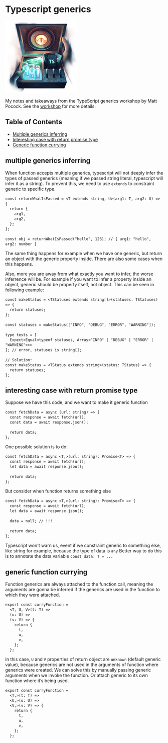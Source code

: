 # Typescript generics

![TypeScript generics](./assets/typescript-generics.png)

My notes and takeaways from the TypeScript generics workshop by Matt Pocock. See the [workshop](https://www.totaltypescript.com/workshops/typescript-generics) for more details.

## Table of Contents

- [Multiple generics inferring](#multiple-generics-inferring)
- [Interesting case with return promise type](#interesting-case-with-return-promise-type)
- [Generic function currying](#generic-function-currying)

## multiple generics inferring

When function accepts multiple generics, typescript will not deeply infer the types of passed generics (meaning if we passed string literal, typescript will infer it as a string). To prevent this, we need to use `extends` to constraint generic to specific type.

```tsx
const returnWhatIsPassed = <T extends string, U>(arg1: T, arg2: U) => {
  return {
    arg1,
    arg2,
  };
};

const obj = returnWhatIsPassed("hello", 123); // { arg1: "hello", arg2: number }
```

The same thing happens for example when we have one generic, but return an object with the generic property inside. There are also some cases when this happens.

Also, more you are away from what exactly you want to infer, the worse inferrence will be. For example if you want to infer a property inside an object, generic should be property itself, not object. This can be seen in following example:

```tsx
const makeStatus = <TStatuses extends string[]>(statuses: TStatuses) => {
  return statuses;
};

const statuses = makeStatus(["INFO", "DEBUG", "ERROR", "WARNING"]);

type tests = [
  Expect<Equal<typeof statuses, Array<"INFO" | "DEBUG" | "ERROR" | "WARNING">>>
]; // error, statuses is string[];

// Solution:
const makeStatus = <TStatus extends string>(status: TStatus) => {
  return statuses;
};
```

## interesting case with return promise type

Suppose we have this code, and we want to make it generic function

```tsx
const fetchData = async (url: string) => {
  const response = await fetch(url);
  const data = await response.json();

  return data;
};
```

One possible solution is to do:

```tsx
const fetchData = async <T,>(url: string): Promise<T> => {
  const response = await fetch(url);
  let data = await response.json();

  return data;
};
```

But consider when function returns something else

```tsx
const fetchData = async <T,>(url: string): Promise<T> => {
  const response = await fetch(url);
  let data = await response.json();

  data = null; // !!!

  return data;
};
```

Typescript won't warn us, event if we constraint generic to something else, like string for example, because the type of data is `any`
Better way to do this is to annotate the data variable `const data: T = ...`

## generic function currying

Function generics are always attached to the function call, meaning the arguments are gonna be inferred if the generics are used in the function to which they were attached.

```tsx
export const curryFunction =
  <T, U, V>(t: T) =>
  (u: U) =>
  (v: V) => {
    return {
      t,
      u,
      v,
    };
  };
```

In this case, `U` and `V` properties of return object are `unknown` (default generic value), because generics are not used in the arguments of function where generics were created. We can solve this by manually passing generic arguments when we invoke the function. Or attach generic to its own function where it’s being used.

```tsx
export const curryFunction =
  <T,>(t: T) =>
  <U,>(u: U) =>
  <V,>(v: V) => {
    return {
      t,
      u,
      v,
    };
  };
```
